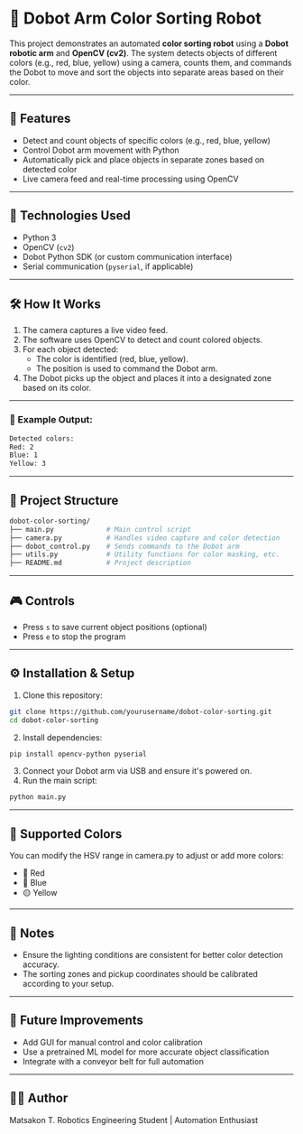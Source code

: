 # 🎯 Dobot Arm Color Sorting Robot

This project demonstrates an automated **color sorting robot** using a **Dobot robotic arm** and **OpenCV (cv2)**. The system detects objects of different colors (e.g., red, blue, yellow) using a camera, counts them, and commands the Dobot to move and sort the objects into separate areas based on their color.

---

## 📸 Features

- Detect and count objects of specific colors (e.g., red, blue, yellow)
- Control Dobot arm movement with Python
- Automatically pick and place objects in separate zones based on detected color
- Live camera feed and real-time processing using OpenCV

---

## 🧰 Technologies Used

- Python 3
- OpenCV (`cv2`)
- Dobot Python SDK (or custom communication interface)
- Serial communication (`pyserial`, if applicable)

---

## 🛠️ How It Works

1. The camera captures a live video feed.
2. The software uses OpenCV to detect and count colored objects.
3. For each object detected:
   - The color is identified (red, blue, yellow).
   - The position is used to command the Dobot arm.
4. The Dobot picks up the object and places it into a designated zone based on its color.

---

### 🧾 Example Output:
```bash
Detected colors:
Red: 2
Blue: 1
Yellow: 3
```

---

## 📂 Project Structure
```bash
dobot-color-sorting/
├── main.py             # Main control script
├── camera.py           # Handles video capture and color detection
├── dobot_control.py    # Sends commands to the Dobot arm
├── utils.py            # Utility functions for color masking, etc.
├── README.md           # Project description
```

---

## 🎮 Controls

- Press `s` to save current object positions (optional)
- Press `e` to stop the program

---

## ⚙️ Installation & Setup
1. Clone this repository:
```bash
git clone https://github.com/yourusername/dobot-color-sorting.git
cd dobot-color-sorting
```
2. Install dependencies:
```bash
pip install opencv-python pyserial
```
3. Connect your Dobot arm via USB and ensure it's powered on.
4. Run the main script:
```bash
python main.py
```

---

## 🎨 Supported Colors
You can modify the HSV range in camera.py to adjust or add more colors:
- 🔴 Red
- 🔵 Blue
- 🟡 Yellow

---

## 📌 Notes
- Ensure the lighting conditions are consistent for better color detection accuracy.
- The sorting zones and pickup coordinates should be calibrated according to your setup.

---

## 🧠 Future Improvements
- Add GUI for manual control and color calibration
- Use a pretrained ML model for more accurate object classification
- Integrate with a conveyor belt for full automation

---

## 🧑‍💻 Author
Matsakon T.
Robotics Engineering Student | Automation Enthusiast